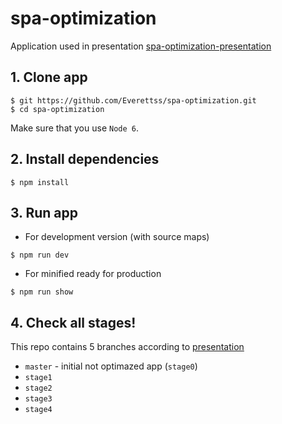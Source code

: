 # spa-optimization

Application used in presentation [spa-optimization-presentation](https://github.com/Everettss/spa-optimization-presentation)

## 1. Clone app

```shell
$ git https://github.com/Everettss/spa-optimization.git
$ cd spa-optimization
```

Make sure that you use `Node 6`.

## 2. Install dependencies 

```shell
$ npm install
```

## 3. Run app

- For development version (with source maps)

```shell
$ npm run dev
```

- For minified ready for production

```shell
$ npm run show
```

## 4. Check all stages!

This repo contains 5 branches according to [presentation](https://everettss.github.io/spa-optimization-presentation/)
- `master` - initial not optimazed app (`stage0`)
- `stage1`
- `stage2`
- `stage3`
- `stage4`
